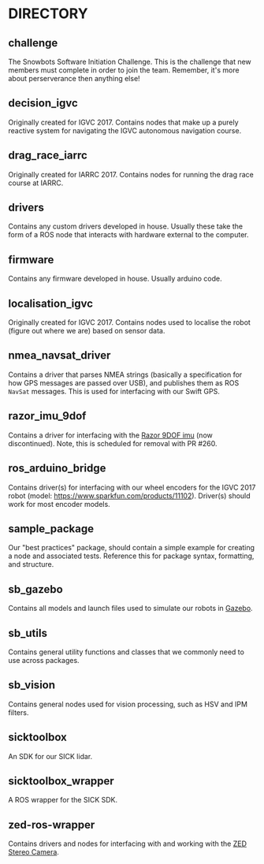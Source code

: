 # DIRECTORY 
## challenge
The Snowbots Software Initiation Challenge. This is the challenge that new members must complete in order to join the team. Remember, it's more about perserverance then anything else!
## decision_igvc
Originally created for IGVC 2017. Contains nodes that make up a purely reactive system for navigating the IGVC autonomous navigation course.
## drag_race_iarrc
Originally created for IARRC 2017. Contains nodes for running the drag race course at IARRC.
## drivers
Contains any custom drivers developed in house. Usually these take the form of a ROS node that interacts with hardware external to the computer.
## firmware
Contains any firmware developed in house. Usually arduino code.
## localisation_igvc
Originally created for IGVC 2017. Contains nodes used to localise the robot (figure out where we are) based on sensor data.
## nmea_navsat_driver
Contains a driver that parses NMEA strings (basically a specification for how GPS messages are passed over USB), and publishes them as ROS `NavSat` messages. This is used for interfacing with our Swift GPS.
## razor_imu_9dof
Contains a driver for interfacing with the [Razor 9DOF imu](https://www.sparkfun.com/products/retired/10736) (now discontinued). Note, this is scheduled for removal with PR #260.
## ros_arduino_bridge
Contains driver(s) for interfacing with our wheel encoders for the IGVC 2017 robot (model: https://www.sparkfun.com/products/11102). Driver(s) should work for most encoder models.
## sample_package
Our "best practices" package, should contain a simple example for creating a node and associated tests. Reference this for package syntax, formatting, and structure.
## sb_gazebo
Contains all models and launch files used to simulate our robots in [Gazebo](http://gazebosim.org/).
## sb_utils
Contains general utility functions and classes that we commonly need to use across packages.
## sb_vision
Contains general nodes used for vision processing, such as HSV and IPM filters.
## sicktoolbox
An SDK for our SICK lidar.
## sicktoolbox_wrapper
A ROS wrapper for the SICK SDK.
## zed-ros-wrapper
Contains drivers and nodes for interfacing with and working with the [ZED Stereo Camera](https://www.stereolabs.com/zed/).
